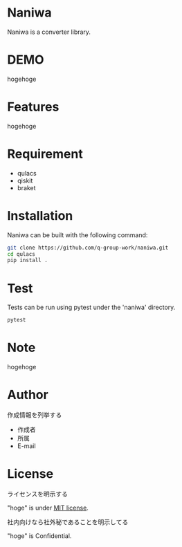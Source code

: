 # Naniwa

Naniwa is a converter library. 

# DEMO
 
hogehoge
 
# Features

hogehoge
 
# Requirement
 
* qulacs 
* qiskit
* braket
 
# Installation
 
Naniwa can be built with the following command:
```bash
git clone https://github.com/q-group-work/naniwa.git
cd qulacs
pip install .
```

# Test
 
 Tests can be run using pytest under the 'naniwa' directory.
```bash
pytest
```
 
# Note
 
hogehoge
 
# Author
 
作成情報を列挙する
 
* 作成者
* 所属
* E-mail
 
# License
ライセンスを明示する
 
"hoge" is under [MIT license](https://en.wikipedia.org/wiki/MIT_License).
 
社内向けなら社外秘であることを明示してる
 
"hoge" is Confidential.